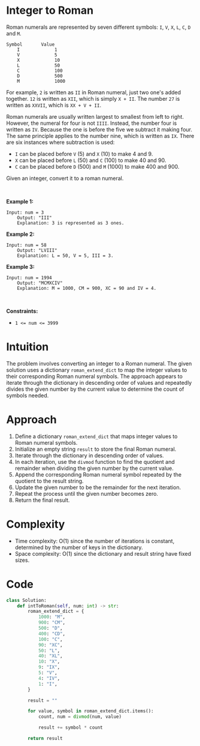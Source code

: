 # Integer to Roman


Roman numerals are represented by seven different symbols: `I`, `V`,
`X`, `L`, `C`, `D` and `M`.

    Symbol       Value
        I             1
        V             5
        X             10
        L             50
        C             100
        D             500
        M             1000

For example, `2` is written as `II` in Roman numeral, just two one's
added together. `12` is written as `XII`, which is simply `X + II`. The
number `27` is written as `XXVII`, which is `XX + V + II`.

Roman numerals are usually written largest to smallest from left to
right. However, the numeral for four is not `IIII`. Instead, the number
four is written as `IV`. Because the one is before the five we subtract
it making four. The same principle applies to the number nine, which is
written as `IX`. There are six instances where subtraction is used:

- `I` can be placed before `V` (5) and `X` (10) to make 4 and 9. 
- `X` can be placed before `L` (50) and `C` (100) to make 40 and 90. 
- `C` can be placed before `D` (500) and `M` (1000) to make 400 and 900.

Given an integer, convert it to a roman numeral.

 

**Example 1:**

    Input: num = 3
        Output: "III"
        Explanation: 3 is represented as 3 ones.
        

**Example 2:**

    Input: num = 58
        Output: "LVIII"
        Explanation: L = 50, V = 5, III = 3.
        

**Example 3:**

    Input: num = 1994
        Output: "MCMXCIV"
        Explanation: M = 1000, CM = 900, XC = 90 and IV = 4.
        

 

**Constraints:**

- `1 <= num <= 3999`


# Intuition
The problem involves converting an integer to a Roman numeral. The given solution uses a dictionary `roman_extend_dict` to map the integer values to their corresponding Roman numeral symbols. The approach appears to iterate through the dictionary in descending order of values and repeatedly divides the given number by the current value to determine the count of symbols needed.

# Approach
1. Define a dictionary `roman_extend_dict` that maps integer values to Roman numeral symbols.
2. Initialize an empty string `result` to store the final Roman numeral.
3. Iterate through the dictionary in descending order of values.
4. In each iteration, use the `divmod` function to find the quotient and remainder when dividing the given number by the current value.
5. Append the corresponding Roman numeral symbol repeated by the quotient to the result string.
6. Update the given number to be the remainder for the next iteration.
7. Repeat the process until the given number becomes zero.
8. Return the final result.

# Complexity
- Time complexity: O(1) since the number of iterations is constant, determined by the number of keys in the dictionary.
- Space complexity: O(1) since the dictionary and result string have fixed sizes.

# Code
```python
class Solution:
    def intToRoman(self, num: int) -> str:
        roman_extend_dict = {
            1000: "M",
            900: "CM",
            500: "D",
            400: "CD",
            100: "C",
            90: "XC",
            50: "L",
            40: "XL",
            10: "X",
            9: "IX",
            5: "V",
            4: "IV",
            1: "I",
        }

        result = ""

        for value, symbol in roman_extend_dict.items():
            count, num = divmod(num, value)

            result += symbol * count

        return result
```